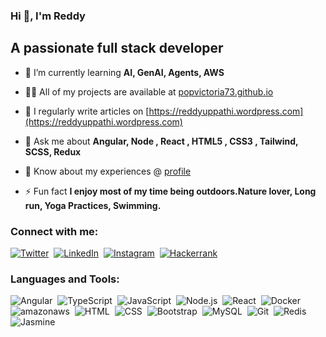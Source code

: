 ### Hi 👋, I'm Reddy

## A passionate full stack developer
- 🌱 I’m currently learning **AI, GenAI, Agents, AWS**

- 👨‍💻 All of my projects are available at [popvictoria73.github.io](https://popvictoria73.github.io/)

- 📝 I regularly write articles on [https://reddyuppathi.wordpress.com](https://reddyuppathi.wordpress.com)

- 💬 Ask me about **Angular, Node , React , HTML5 , CSS3 , Tailwind, SCSS, Redux**

- 📄 Know about my experiences @ [profile](https://popvictoria73.github.io/assets/Reddy_MEANStack_9Yrs.pdf)

- ⚡ Fun fact **I enjoy most of my time being outdoors.Nature lover, Long run, Yoga Practices, Swimming.**

### Connect with me:

[![Twitter](https://img.shields.io/badge/-Twitter-05122A?style=flat&logo=twitter)](https://twitter.com/reddyuppathi)&nbsp;
[![LinkedIn](https://img.shields.io/badge/-LinkedIn-05122A?style=flat&logo=linkedin)](https://linkedin.com/in/reddy-uppathi)&nbsp;
[![Instagram](https://img.shields.io/badge/-Instagram-05122A?style=flat&logo=instagram)](https://www.instagram.com/angularcode/)&nbsp;
[![Hackerrank](https://img.shields.io/badge/-HackerRank-3a424f?style=flat&logo=hackerrank)](https://www.hackerrank.com/profile/popvictoria73)&nbsp;

### Languages and Tools:


![Angular](https://img.shields.io/badge/-Angular-05122A?style=flat&logo=angular)&nbsp;
![TypeScript](https://img.shields.io/badge/-Typescript-05122A?style=flat&logo=typescript)&nbsp;
![JavaScript](https://img.shields.io/badge/-JavaScript-05122A?style=flat&logo=javascript)&nbsp;
![Node.js](https://img.shields.io/badge/-Node.js-05122A?style=flat&logo=node.js)&nbsp;
![React](https://img.shields.io/badge/-React-05122A?style=flat&logo=react)&nbsp;
![Docker](https://img.shields.io/badge/-Docker-05122A?style=flat&logo=docker)&nbsp;
![amazonaws](https://img.shields.io/badge/-AmazonAWS-05122A?style=flat&logo=amazon-aws)&nbsp;
![HTML](https://img.shields.io/badge/-HTML-05122A?style=flat&logo=HTML5)&nbsp;
![CSS](https://img.shields.io/badge/-CSS-05122A?style=flat&logo=CSS3&logoColor=1572B6)&nbsp;
![Bootstrap](https://img.shields.io/badge/Bootstrap-563D7C?style=flat&logo=bootstrap&logoColor=1572B6)&nbsp;
![MySQL](https://img.shields.io/badge/-MySQL-05122A?style=flat&logo=mysql)&nbsp;
![Git](https://img.shields.io/badge/-Git-05122A?style=flat&logo=git)&nbsp;
![Redis](https://img.shields.io/badge/-Redis-05122A?style=flat&logo=redis)&nbsp;
![Jasmine](https://img.shields.io/badge/-Jasmine-05122A?style=flat&logo=jasmine)&nbsp;

<br />
